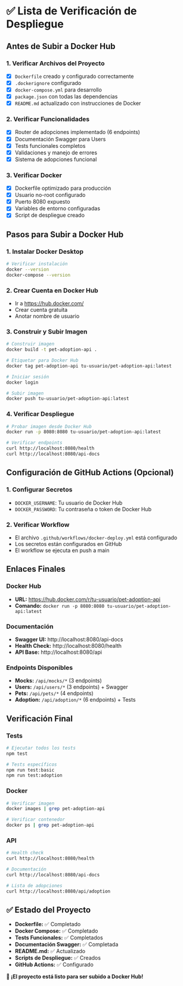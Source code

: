 # ✅ Lista de Verificación de Despliegue

## Antes de Subir a Docker Hub

### 1. Verificar Archivos del Proyecto
- [x] `Dockerfile` creado y configurado correctamente
- [x] `.dockerignore` configurado
- [x] `docker-compose.yml` para desarrollo
- [x] `package.json` con todas las dependencias
- [x] `README.md` actualizado con instrucciones de Docker

### 2. Verificar Funcionalidades
- [x] Router de adopciones implementado (6 endpoints)
- [x] Documentación Swagger para Users
- [x] Tests funcionales completos
- [x] Validaciones y manejo de errores
- [x] Sistema de adopciones funcional

### 3. Verificar Docker
- [x] Dockerfile optimizado para producción
- [x] Usuario no-root configurado
- [x] Puerto 8080 expuesto
- [x] Variables de entorno configuradas
- [x] Script de despliegue creado

## Pasos para Subir a Docker Hub

### 1. Instalar Docker Desktop
```bash
# Verificar instalación
docker --version
docker-compose --version
```

### 2. Crear Cuenta en Docker Hub
- Ir a https://hub.docker.com/
- Crear cuenta gratuita
- Anotar nombre de usuario

### 3. Construir y Subir Imagen
```bash
# Construir imagen
docker build -t pet-adoption-api .

# Etiquetar para Docker Hub
docker tag pet-adoption-api tu-usuario/pet-adoption-api:latest

# Iniciar sesión
docker login

# Subir imagen
docker push tu-usuario/pet-adoption-api:latest
```

### 4. Verificar Despliegue
```bash
# Probar imagen desde Docker Hub
docker run -p 8080:8080 tu-usuario/pet-adoption-api:latest

# Verificar endpoints
curl http://localhost:8080/health
curl http://localhost:8080/api-docs
```

## Configuración de GitHub Actions (Opcional)

### 1. Configurar Secretos
- `DOCKER_USERNAME`: Tu usuario de Docker Hub
- `DOCKER_PASSWORD`: Tu contraseña o token de Docker Hub

### 2. Verificar Workflow
- El archivo `.github/workflows/docker-deploy.yml` está configurado
- Los secretos están configurados en GitHub
- El workflow se ejecuta en push a main

## Enlaces Finales

### Docker Hub
- **URL:** https://hub.docker.com/r/tu-usuario/pet-adoption-api
- **Comando:** `docker run -p 8080:8080 tu-usuario/pet-adoption-api:latest`

### Documentación
- **Swagger UI:** http://localhost:8080/api-docs
- **Health Check:** http://localhost:8080/health
- **API Base:** http://localhost:8080/api

### Endpoints Disponibles
- **Mocks:** `/api/mocks/*` (3 endpoints)
- **Users:** `/api/users/*` (3 endpoints) + Swagger
- **Pets:** `/api/pets/*` (4 endpoints)
- **Adoption:** `/api/adoption/*` (6 endpoints) + Tests

## Verificación Final

### Tests
```bash
# Ejecutar todos los tests
npm test

# Tests específicos
npm run test:basic
npm run test:adoption
```

### Docker
```bash
# Verificar imagen
docker images | grep pet-adoption-api

# Verificar contenedor
docker ps | grep pet-adoption-api
```

### API
```bash
# Health check
curl http://localhost:8080/health

# Documentación
curl http://localhost:8080/api-docs

# Lista de adopciones
curl http://localhost:8080/api/adoption
```

## ✅ Estado del Proyecto

- **Dockerfile:** ✅ Completado
- **Docker Compose:** ✅ Completado
- **Tests Funcionales:** ✅ Completados
- **Documentación Swagger:** ✅ Completada
- **README.md:** ✅ Actualizado
- **Scripts de Despliegue:** ✅ Creados
- **GitHub Actions:** ✅ Configurado

**🎉 ¡El proyecto está listo para ser subido a Docker Hub!**
